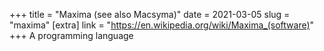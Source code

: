 +++
title = "Maxima (see also Macsyma)"
date = 2021-03-05
slug = "maxima"
[extra]
link = "https://en.wikipedia.org/wiki/Maxima_(software)"
+++
A programming language

